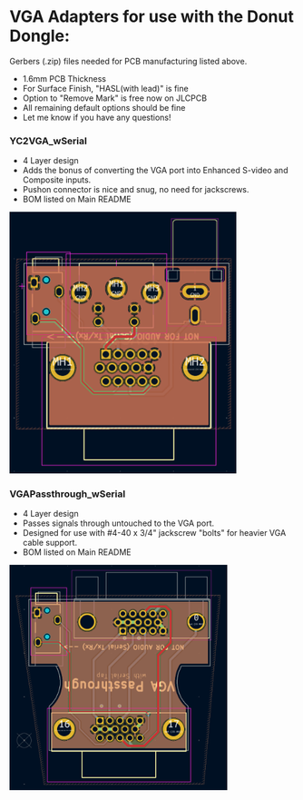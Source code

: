 # VGA Adapters for use with the Donut Dongle:
Gerbers (.zip) files needed for PCB manufacturing listed above.
 - 1.6mm PCB Thickness
 - For Surface Finish, "HASL(with lead)" is fine
 - Option to "Remove Mark" is free now on JLCPCB
 - All remaining default options should be fine
 - Let me know if you have any questions!

### YC2VGA_wSerial 
 - 4 Layer design
 - Adds the bonus of converting the VGA port into Enhanced S-video and Composite inputs.
 - Pushon connector is nice and snug, no need for jackscrews.
 - BOM listed on Main README
<img width="400" src="../images/10.png" />


### VGAPassthrough_wSerial
 - 4 Layer design
 - Passes signals through untouched to the VGA port.
 - Designed for use with #4-40 x 3/4" jackscrew "bolts" for heavier VGA cable support.
 - BOM listed on Main README
<img width="384" src="../images/11.png" />








